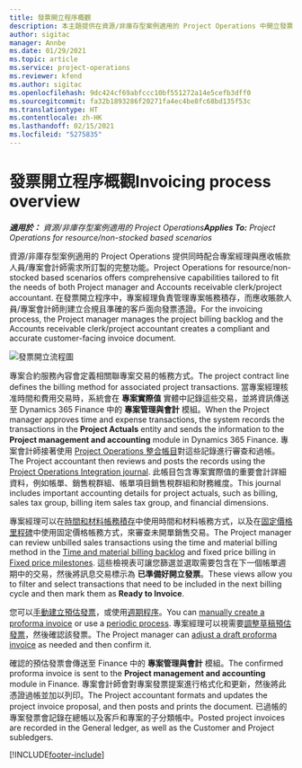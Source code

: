 ```yaml
---
title: 發票開立程序概觀
description: 本主題提供在資源/非庫存型案例適用的 Project Operations 中開立發票的程序概觀。
author: sigitac
manager: Annbe
ms.date: 01/29/2021
ms.topic: article
ms.service: project-operations
ms.reviewer: kfend
ms.author: sigitac
ms.openlocfilehash: 9dc424cf69abfccc10bf551272a14e5cefb3dff0
ms.sourcegitcommit: fa32b1893286f20271fa4ec4be8fc68bd135f53c
ms.translationtype: HT
ms.contentlocale: zh-HK
ms.lasthandoff: 02/15/2021
ms.locfileid: "5275835"
---
```

# <a name="invoicing-process-overview"></a><span data-ttu-id="ff0f9-103">發票開立程序概觀</span><span class="sxs-lookup"><span data-stu-id="ff0f9-103">Invoicing process overview</span></span>

<span data-ttu-id="ff0f9-104">_**適用於：** 資源/非庫存型案例適用的 Project Operations_</span><span class="sxs-lookup"><span data-stu-id="ff0f9-104">_**Applies To:** Project Operations for resource/non-stocked based scenarios_</span></span>

<span data-ttu-id="ff0f9-105">資源/非庫存型案例適用的 Project Operations 提供同時配合專案經理與應收帳款人員/專案會計師需求所訂製的完整功能。</span><span class="sxs-lookup"><span data-stu-id="ff0f9-105">Project Operations for resource/non-stocked based scenarios offers comprehensive capabilities tailored to fit the needs of both Project manager and Accounts receivable clerk/project accountant.</span></span> <span data-ttu-id="ff0f9-106">在發票開立程序中，專案經理負責管理專案帳務積存，而應收賬款人員/專案會計師則建立合規且準確的客戶面向發票憑證。</span><span class="sxs-lookup"><span data-stu-id="ff0f9-106">For the invoicing process, the Project manager manages the project billing backlog and the Accounts receivable clerk/project accountant creates a compliant and accurate customer-facing invoice document.</span></span>

![發票開立流程圖](./media/invoicing-flow.png)

<span data-ttu-id="ff0f9-108">專案合約服務內容會定義相關聯專案交易的帳務方式。</span><span class="sxs-lookup"><span data-stu-id="ff0f9-108">The project contract line defines the billing method for associated project transactions.</span></span> <span data-ttu-id="ff0f9-109">當專案經理核准時間和費用交易時，系統會在 **專案實際值** 實體中記錄這些交易，並將資訊傳送至 Dynamics 365 Finance 中的 **專案管理與會計** 模組。</span><span class="sxs-lookup"><span data-stu-id="ff0f9-109">When the Project manager approves time and expense transactions, the system records the transactions in the **Project Actuals** entity and sends the information to the **Project management and accounting** module in Dynamics 365 Finance.</span></span> <span data-ttu-id="ff0f9-110">專案會計師接著使用 [Project Operations 整合帳目](../project-accounting/project-operations-integration-journal.md)對這些記錄進行審查和過帳。</span><span class="sxs-lookup"><span data-stu-id="ff0f9-110">The Project accountant then reviews and posts the records using the [Project Operations Integration journal](../project-accounting/project-operations-integration-journal.md).</span></span> <span data-ttu-id="ff0f9-111">此帳目包含專案實際值的重要會計詳細資料，例如帳單、銷售稅群組、帳單項目銷售稅群組和財務維度。</span><span class="sxs-lookup"><span data-stu-id="ff0f9-111">This journal includes important accounting details for project actuals, such as billing, sales tax group, billing item sales tax group, and financial dimensions.</span></span>

<span data-ttu-id="ff0f9-112">專案經理可以在[時間和材料帳務積存](../proforma-invoicing/manage-billing-backlog.md#time-and-material-billing-backlog)中使用時間和材料帳務方式，以及在[固定價格里程碑](../proforma-invoicing/manage-billing-backlog.md#fixed-price-milestones)中使用固定價格帳務方式，來審查未開單銷售交易。</span><span class="sxs-lookup"><span data-stu-id="ff0f9-112">The Project manager can review unbilled sales transactions using the time and material billing method in the [Time and material billing backlog](../proforma-invoicing/manage-billing-backlog.md#time-and-material-billing-backlog) and fixed price billing in [Fixed price milestones](../proforma-invoicing/manage-billing-backlog.md#fixed-price-milestones).</span></span> <span data-ttu-id="ff0f9-113">這些檢視表可讓您篩選並選取需要包含在下一個帳單週期中的交易，然後將訊息交易標示為 **已準備好開立發票**。</span><span class="sxs-lookup"><span data-stu-id="ff0f9-113">These views allow you to filter and select transactions that need to be included in the next billing cycle and then mark them as **Ready to Invoice**.</span></span>

<span data-ttu-id="ff0f9-114">您可以[手動建立預估發票](../proforma-invoicing/create-manual-proforma-invoice.md)，或使用[週期程序](../proforma-invoicing/configure-automated-invoice-creation.md)。</span><span class="sxs-lookup"><span data-stu-id="ff0f9-114">You can [manually create a proforma invoice](../proforma-invoicing/create-manual-proforma-invoice.md) or use a [periodic process](../proforma-invoicing/configure-automated-invoice-creation.md).</span></span> <span data-ttu-id="ff0f9-115">專案經理可以視需要[調整草稿預估發票](../proforma-invoicing/manage-proforma-invoice.md)，然後確認該發票。</span><span class="sxs-lookup"><span data-stu-id="ff0f9-115">The Project manager can [adjust a draft proforma invoice](../proforma-invoicing/manage-proforma-invoice.md) as needed and then confirm it.</span></span>

<span data-ttu-id="ff0f9-116">確認的預估發票會傳送至 Finance 中的 **專案管理與會計** 模組。</span><span class="sxs-lookup"><span data-stu-id="ff0f9-116">The confirmed proforma invoice is sent to the **Project management and accounting** module in Finance.</span></span> <span data-ttu-id="ff0f9-117">專案會計師會對專案發票提案進行格式化和更新，然後將此憑證過帳並加以列印。</span><span class="sxs-lookup"><span data-stu-id="ff0f9-117">The Project accountant formats and updates the project invoice proposal, and then posts and prints the document.</span></span> <span data-ttu-id="ff0f9-118">已過帳的專案發票會記錄在總帳以及客戶和專案的子分類帳中。</span><span class="sxs-lookup"><span data-stu-id="ff0f9-118">Posted project invoices are recorded in the General ledger, as well as the Customer and Project subledgers.</span></span>


[!INCLUDE[footer-include](../includes/footer-banner.md)]
